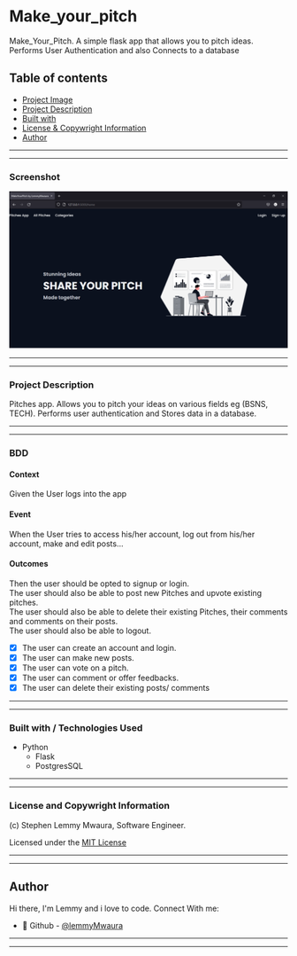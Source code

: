 # Make_your_pitch

Make_Your_Pitch. A  simple flask app that allows you to pitch ideas. Performs User Authentication and also Connects to a database
## Table of contents
  <!-- - [Screenshot](#screenshot) -->
  - [Project Image](#Screenshot)
  - [Project Description](#Project-description) 
  - [Built with](#built-with)
  - [License & Copywright Information](#License-and-Copywright-Information)
  - [Author](#author)

---
___

### Screenshot
![Website](/app/static/images/web.png)
___
---
### Project Description
Pitches app.
Allows you to pitch your ideas on various fields eg (BSNS, TECH). Performs user authentication and Stores data in a database.

---
___

### BDD
 #### Context
   Given the User logs into the app
 #### Event
  When the User tries to access his/her account, log out from his/her account, make and edit posts...
#### Outcomes
  Then the user should be opted to signup or login.\
  The user should also be able to post new Pitches and  upvote existing pitches.\
  The user should also be able to delete their existing Pitches, their comments and comments on their posts.\
  The user should also be able to logout.

* [x] The user can create an account and login.
* [x] The user can make new posts.
* [x] The user can vote on a pitch.
* [x] The user can comment or offer feedbacks.
* [x] The user can delete their existing posts/ comments

---
___
### Built with / Technologies Used

- Python
    - Flask
    - PostgresSQL
---
___
### License and Copywright Information
(c) Stephen Lemmy Mwaura, Software Engineer.

Licensed under the [MIT License](LISENCE)

---
___
## Author 
Hi there, I'm Lemmy and i love to code. Connect With me:

- 🎱 Github - [@lemmyMwaura](https://github.com/LemmyMwaura)

---
___